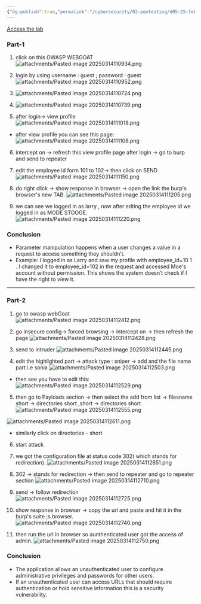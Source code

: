```yaml
---
{"dg-publish":true,"permalink":"/cybersecurity/02-pentesting/d05-25-feb/test-for-missing-function-level-access-control/"}
---
```


[Access the lab](https://portswigger.net/support/using-burp-to-test-for-missingfunction-level-access-control)

### **Part-1**
1. click on this OWASP WEBGOAT
![attachments/Pasted image 20250314110934.png](/img/user/Cybersecurity/02_Pentesting/D05_25%20Feb/attachments/Pasted%20image%2020250314110934.png)

2) login by using username : guest ; password : guest
![attachments/Pasted image 20250314110952.png](/img/user/Cybersecurity/02_Pentesting/D05_25%20Feb/attachments/Pasted%20image%2020250314110952.png)

3) ![attachments/Pasted image 20250314110724.png](/img/user/Cybersecurity/02_Pentesting/D05_25%20Feb/attachments/Pasted%20image%2020250314110724.png)
4) ![attachments/Pasted image 20250314110739.png](/img/user/Cybersecurity/02_Pentesting/D05_25%20Feb/attachments/Pasted%20image%2020250314110739.png)
5) after login-> view profile
![attachments/Pasted image 20250314111018.png](/img/user/Cybersecurity/02_Pentesting/D05_25%20Feb/attachments/Pasted%20image%2020250314111018.png)

- after view profile you can see this page:
![attachments/Pasted image 20250314111108.png](/img/user/Cybersecurity/02_Pentesting/D05_25%20Feb/attachments/Pasted%20image%2020250314111108.png)

6) intercept on -> refresh this view profile page after login → go to burp and send to repeater

7) edit the employee id form 101 to 102→ then click on SEND
![attachments/Pasted image 20250314111150.png](/img/user/Cybersecurity/02_Pentesting/D05_25%20Feb/attachments/Pasted%20image%2020250314111150.png)

8) do right click → show response in browser → open the link the burp's browser's new TAB.
![attachments/Pasted image 20250314111205.png](/img/user/Cybersecurity/02_Pentesting/D05_25%20Feb/attachments/Pasted%20image%2020250314111205.png)

9) we can see we logged in as larry , now after edting the employee id we logged in as MODE STOOGE.
![attachments/Pasted image 20250314111220.png](/img/user/Cybersecurity/02_Pentesting/D05_25%20Feb/attachments/Pasted%20image%2020250314111220.png)

### **Conclusion**
- Parameter manipulation happens when a user changes a value in a request to access something they shouldn’t.
- Example: I logged in as Larry and saw my profile with employee_id=10 1 . I changed it to employee_id=102 in the request and accessed Moe's account without permission. This shows the system doesn’t check if I have the right to view it.

----

### **Part-2**

1. go to owasp webGoat
![attachments/Pasted image 20250314112412.png](/img/user/Cybersecurity/02_Pentesting/D05_25%20Feb/attachments/Pasted%20image%2020250314112412.png)

2. go insecure config→ forced browsing → intercept on → then refresh the page
![attachments/Pasted image 20250314112428.png](/img/user/Cybersecurity/02_Pentesting/D05_25%20Feb/attachments/Pasted%20image%2020250314112428.png)

3. send to intruder
![attachments/Pasted image 20250314112445.png](/img/user/Cybersecurity/02_Pentesting/D05_25%20Feb/attachments/Pasted%20image%2020250314112445.png)

4. edit the highlighted part → attack type : sniper → add and the file name part i.e sonia
![attachments/Pasted image 20250314112503.png](/img/user/Cybersecurity/02_Pentesting/D05_25%20Feb/attachments/Pasted%20image%2020250314112503.png)
- then see you have to edit this:
![attachments/Pasted image 20250314112529.png](/img/user/Cybersecurity/02_Pentesting/D05_25%20Feb/attachments/Pasted%20image%2020250314112529.png)

5. then go to Payloads section → then select the add from list → filesname short → directories short ,short → directories short
![attachments/Pasted image 20250314112555.png](/img/user/Cybersecurity/02_Pentesting/D05_25%20Feb/attachments/Pasted%20image%2020250314112555.png)

![attachments/Pasted image 20250314112611.png](/img/user/Cybersecurity/02_Pentesting/D05_25%20Feb/attachments/Pasted%20image%2020250314112611.png)

- similarly click on directories - short

6. start attack

7. we got the configuration file at status code 302( which stands for redirection).
![attachments/Pasted image 20250314112651.png](/img/user/Cybersecurity/02_Pentesting/D05_25%20Feb/attachments/Pasted%20image%2020250314112651.png)

8. 302 → stands for redirection → then send to repeater and go to repeater section
![attachments/Pasted image 20250314112710.png](/img/user/Cybersecurity/02_Pentesting/D05_25%20Feb/attachments/Pasted%20image%2020250314112710.png)

9. send → follow redirection
![attachments/Pasted image 20250314112725.png](/img/user/Cybersecurity/02_Pentesting/D05_25%20Feb/attachments/Pasted%20image%2020250314112725.png)

10. show response in browser → copy the url and paste and hit it in the burp's suite ;s browser.
![attachments/Pasted image 20250314112740.png](/img/user/Cybersecurity/02_Pentesting/D05_25%20Feb/attachments/Pasted%20image%2020250314112740.png)

11. then run the url in browser so aunthenticated user got the access of admin.
![attachments/Pasted image 20250314112750.png](/img/user/Cybersecurity/02_Pentesting/D05_25%20Feb/attachments/Pasted%20image%2020250314112750.png)

### **Conclusion**
- The application allows an unauthenticated user to configure administrative privileges and passwords for other users.
- If an unauthenticated user can access URLs that should require authentication or hold sensitive information this is a security vulnerability.
